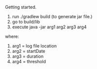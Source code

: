 Getting started.

1. run ./gradlew build (to generate jar file.)
2. go to build/lib
3. execute java -jar arg1 arg2 arg3 arg4 

where:
1. arg1 = log file location
2. arg2 = startDate
3. arg3 = duration
4. arg4 = threshold